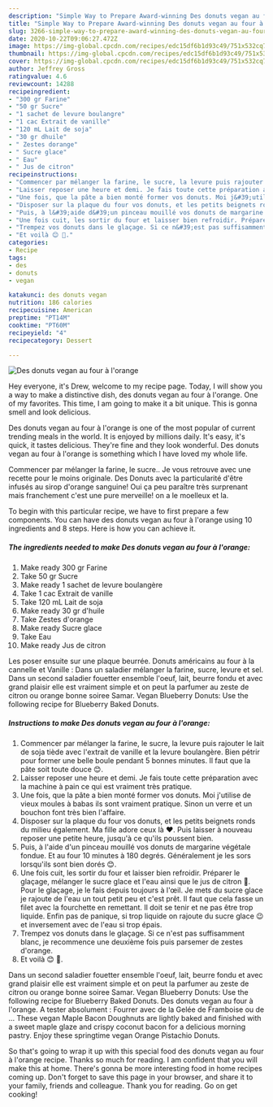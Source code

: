 ```yaml
---
description: "Simple Way to Prepare Award-winning Des donuts vegan au four à l&amp;#39;orange"
title: "Simple Way to Prepare Award-winning Des donuts vegan au four à l&amp;#39;orange"
slug: 3266-simple-way-to-prepare-award-winning-des-donuts-vegan-au-four-a-l-and-39-orange
date: 2020-10-22T09:06:27.472Z
image: https://img-global.cpcdn.com/recipes/edc15df6b1d93c49/751x532cq70/des-donuts-vegan-au-four-a-lorange-photo-principale-de-la-recette.jpg
thumbnail: https://img-global.cpcdn.com/recipes/edc15df6b1d93c49/751x532cq70/des-donuts-vegan-au-four-a-lorange-photo-principale-de-la-recette.jpg
cover: https://img-global.cpcdn.com/recipes/edc15df6b1d93c49/751x532cq70/des-donuts-vegan-au-four-a-lorange-photo-principale-de-la-recette.jpg
author: Jeffrey Gross
ratingvalue: 4.6
reviewcount: 14288
recipeingredient:
- "300 gr Farine"
- "50 gr Sucre"
- "1 sachet de levure boulangre"
- "1 cac Extrait de vanille"
- "120 mL Lait de soja"
- "30 gr dhuile"
- " Zestes dorange"
- " Sucre glace"
- " Eau"
- " Jus de citron"
recipeinstructions:
- "Commencer par mélanger la farine, le sucre, la levure puis rajouter le lait de soja tiède avec l&#39;extrait de vanille et la levure boulangère. Bien pétrir pour former une belle boule pendant 5 bonnes minutes. Il faut que la pâte soit toute douce 😊."
- "Laisser reposer une heure et demi. Je fais toute cette préparation avec la machine à pain ce qui est vraiment très pratique."
- "Une fois, que la pâte a bien monté former vos donuts. Moi j&#39;utilise de vieux moules à babas ils sont vraiment pratique. Sinon un verre et un bouchon font très bien l&#39;affaire."
- "Disposer sur la plaque du four vos donuts, et les petits beignets ronds du milieu également. Ma fille adore ceux là ♥️. Puis laisser à nouveau reposer une petite heure, jusqu&#39;à ce qu&#39;ils poussent bien."
- "Puis, à l&#39;aide d&#39;un pinceau mouillé vos donuts de margarine végétale fondue. Et au four 10 minutes à 180 degrés. Généralement je les sors lorsqu&#39;ils sont bien dorés 😊."
- "Une fois cuit, les sortir du four et laisser bien refroidir. Préparer le glaçage, mélanger le sucre glace et l&#39;eau ainsi que le jus de citron 🍋. Pour le glaçage, je le fais depuis toujours à l&#39;œil. Je mets du sucre glace je rajoute de l&#39;eau un tout petit peu et c&#39;est prêt. Il faut que cela fasse un filet avec la fourchette en remettant. Il doit se tenir et ne pas être trop liquide. Enfin pas de panique, si trop liquide on rajoute du sucre glace 😉 et inversement avec de l&#39;eau si trop épais."
- "Trempez vos donuts dans le glaçage. Si ce n&#39;est pas suffisamment blanc, je recommence une deuxième fois puis parsemer de zestes d&#39;orange."
- "Et voilà 😊 🌱."
categories:
- Recipe
tags:
- des
- donuts
- vegan

katakunci: des donuts vegan 
nutrition: 186 calories
recipecuisine: American
preptime: "PT14M"
cooktime: "PT60M"
recipeyield: "4"
recipecategory: Dessert

---
```



![Des donuts vegan au four à l&#39;orange](https://img-global.cpcdn.com/recipes/edc15df6b1d93c49/751x532cq70/des-donuts-vegan-au-four-a-lorange-photo-principale-de-la-recette.jpg)

Hey everyone, it's Drew, welcome to my recipe page. Today, I will show you a way to make a distinctive dish, des donuts vegan au four à l&#39;orange. One of my favorites. This time, I am going to make it a bit unique. This is gonna smell and look delicious.

Des donuts vegan au four à l&#39;orange is one of the most popular of current trending meals in the world. It is enjoyed by millions daily. It's easy, it's quick, it tastes delicious. They're fine and they look wonderful. Des donuts vegan au four à l&#39;orange is something which I have loved my whole life.

Commencer par mélanger la farine, le sucre.. Je vous retrouve avec une recette pour le moins originale. Des Donuts avec la particularité d&#39;être infusés au sirop d&#39;orange sanguine! Oui ça peu paraître très surprenant mais franchement c&#39;est une pure merveille! on a le moelleux et la.


To begin with this particular recipe, we have to first prepare a few components. You can have des donuts vegan au four à l&#39;orange using 10 ingredients and 8 steps. Here is how you can achieve it.

<!--inarticleads1-->

##### The ingredients needed to make Des donuts vegan au four à l&#39;orange:

1. Make ready 300 gr Farine
1. Take 50 gr Sucre
1. Make ready 1 sachet de levure boulangère
1. Take 1 cac Extrait de vanille
1. Take 120 mL Lait de soja
1. Make ready 30 gr d&#39;huile
1. Take  Zestes d&#39;orange
1. Make ready  Sucre glace
1. Take  Eau
1. Make ready  Jus de citron


Les poser ensuite sur une plaque beurrée. Donuts américains au four à la cannelle et Vanille : Dans un saladier mélanger la farine, sucre, levure et sel. Dans un second saladier fouetter ensemble l&#39;oeuf, lait, beurre fondu et avec grand plaisir elle est vraiment simple et on peut la parfumer au zeste de citron ou orange bonne soiree Samar. Vegan Blueberry Donuts: Use the following recipe for Blueberry Baked Donuts. 

<!--inarticleads2-->

##### Instructions to make Des donuts vegan au four à l&#39;orange:

1. Commencer par mélanger la farine, le sucre, la levure puis rajouter le lait de soja tiède avec l&#39;extrait de vanille et la levure boulangère. Bien pétrir pour former une belle boule pendant 5 bonnes minutes. Il faut que la pâte soit toute douce 😊.
1. Laisser reposer une heure et demi. Je fais toute cette préparation avec la machine à pain ce qui est vraiment très pratique.
1. Une fois, que la pâte a bien monté former vos donuts. Moi j&#39;utilise de vieux moules à babas ils sont vraiment pratique. Sinon un verre et un bouchon font très bien l&#39;affaire.
1. Disposer sur la plaque du four vos donuts, et les petits beignets ronds du milieu également. Ma fille adore ceux là ♥️. Puis laisser à nouveau reposer une petite heure, jusqu&#39;à ce qu&#39;ils poussent bien.
1. Puis, à l&#39;aide d&#39;un pinceau mouillé vos donuts de margarine végétale fondue. Et au four 10 minutes à 180 degrés. Généralement je les sors lorsqu&#39;ils sont bien dorés 😊.
1. Une fois cuit, les sortir du four et laisser bien refroidir. Préparer le glaçage, mélanger le sucre glace et l&#39;eau ainsi que le jus de citron 🍋. Pour le glaçage, je le fais depuis toujours à l&#39;œil. Je mets du sucre glace je rajoute de l&#39;eau un tout petit peu et c&#39;est prêt. Il faut que cela fasse un filet avec la fourchette en remettant. Il doit se tenir et ne pas être trop liquide. Enfin pas de panique, si trop liquide on rajoute du sucre glace 😉 et inversement avec de l&#39;eau si trop épais.
1. Trempez vos donuts dans le glaçage. Si ce n&#39;est pas suffisamment blanc, je recommence une deuxième fois puis parsemer de zestes d&#39;orange.
1. Et voilà 😊 🌱.


Dans un second saladier fouetter ensemble l&#39;oeuf, lait, beurre fondu et avec grand plaisir elle est vraiment simple et on peut la parfumer au zeste de citron ou orange bonne soiree Samar. Vegan Blueberry Donuts: Use the following recipe for Blueberry Baked Donuts. Des donuts vegan au four à l&#39;orange. A tester absolument : Fourrer avec de la Gelée de Framboise ou de … These vegan Maple Bacon Doughnuts are lightly baked and finished with a sweet maple glaze and crispy coconut bacon for a delicious morning pastry. Enjoy these springtime vegan Orange Pistachio Donuts. 

So that's going to wrap it up with this special food des donuts vegan au four à l&#39;orange recipe. Thanks so much for reading. I am confident that you will make this at home. There's gonna be more interesting food in home recipes coming up. Don't forget to save this page in your browser, and share it to your family, friends and colleague. Thank you for reading. Go on get cooking!
